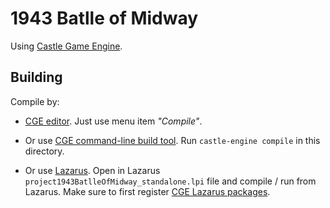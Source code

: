 # 1943 Batlle of Midway

Using [Castle Game Engine](https://castle-engine.io/).

## Building

Compile by:

- [CGE editor](https://castle-engine.io/manual_editor.php). Just use menu item _"Compile"_.

- Or use [CGE command-line build tool](https://castle-engine.io/build_tool). Run `castle-engine compile` in this directory.

- Or use [Lazarus](https://www.lazarus-ide.org/). Open in Lazarus `project1943BatlleOfMidway_standalone.lpi` file and compile / run from Lazarus. Make sure to first register [CGE Lazarus packages](https://castle-engine.io/documentation.php).
